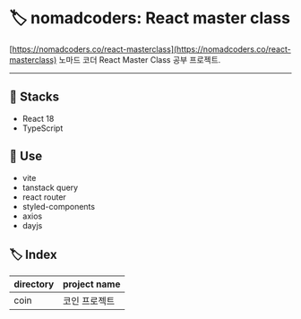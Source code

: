 # 🏷 nomadcoders: React master class
[https://nomadcoders.co/react-masterclass](https://nomadcoders.co/react-masterclass)
노마드 코더 React Master Class 공부 프로젝트.

---
## 💭 Stacks
- React 18
- TypeScript

## 💬 Use
- vite
- tanstack query
- react router
- styled-components
- axios
- dayjs

## 🏷 Index
| directory | project name |
|-----------|--------------|
| coin      | 코인 프로젝트 |

